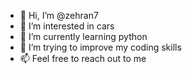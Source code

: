 - 👋 Hi, I’m @zehran7
- 👀 I’m interested in cars
- 🌱 I’m currently learning python
- 💞️ I’m trying to improve my coding skills
- 📫 Feel free to reach out to me
<!---
zehran7/zehran7 is a ✨ special ✨ repository because its `README.md` (this file) appears on your GitHub profile.
You can click the Preview link to take a look at your changes.
--->
